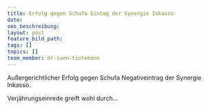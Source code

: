 ```yaml
---
title: Erfolg gegen Schufa Eintag der Synergie Inkasso
date:
seo_beschreibung:
layout: post
feature_bild_path:
tags: []
topics: []
team_member: dr-sven-tintemann
---
```


Au&szlig;ergerichtlicher Erfolg gegen Schufa Negativeintrag der Synergie Inkasso.

Verj&auml;hrungseinrede greift wohl durch...